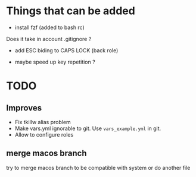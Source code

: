 # Things that can be added

- install fzf
(added to bash rc)

Does it take in account .gitignore ?

- add ESC biding to CAPS LOCK (back role)

- maybe speed up key repetition ?

# TODO

## Improves

- Fix tkillw alias problem
- Make vars.yml ignorable to git. Use `vars_example.yml` in git.
- Allow to configure roles

## merge macos branch

try to merge macos branch to be compatible with system
or do another file



